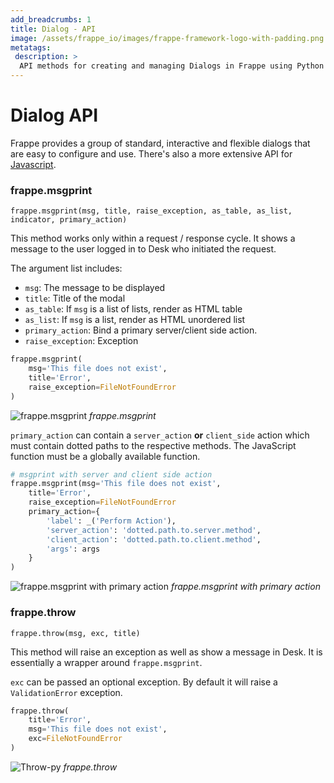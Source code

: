 ```yaml
---
add_breadcrumbs: 1
title: Dialog - API
image: /assets/frappe_io/images/frappe-framework-logo-with-padding.png
metatags:
 description: >
  API methods for creating and managing Dialogs in Frappe using Python
---
```


# Dialog API
Frappe provides a group of standard, interactive and flexible dialogs that are
easy to configure and use. There's also a more extensive API for [Javascript](/docs/user/en/api/dialog).

### frappe.msgprint
`frappe.msgprint(msg, title, raise_exception, as_table, as_list, indicator, primary_action)`

This method works only within a request / response cycle. It shows a message to
the user logged in to Desk who initiated the request.

The argument list includes:

- `msg`: The message to be displayed
- `title`: Title of the modal
- `as_table`: If `msg` is a list of lists, render as HTML table
- `as_list`: If `msg` is a list, render as HTML unordered list
- `primary_action`: Bind a primary server/client side action.
- `raise_exception`: Exception

```py
frappe.msgprint(
	msg='This file does not exist',
	title='Error',
	raise_exception=FileNotFoundError
)
```
![frappe.msgprint](/docs/assets/img/api/dialog-api-msgprint-py.png)
*frappe.msgprint*

`primary_action` can contain a `server_action` **or** `client_side` action which
must contain dotted paths to the respective methods. The JavaScript function
must be a globally available function.

```py
# msgprint with server and client side action
frappe.msgprint(msg='This file does not exist',
	title='Error',
	raise_exception=FileNotFoundError
	primary_action={
		'label': _('Perform Action'),
		'server_action': 'dotted.path.to.server.method',
		'client_action': 'dotted.path.to.client.method',
		'args': args
	}
)
```

![frappe.msgprint with primary action](/docs/assets/img/api/dialog-api-msgprint-py-with-primary-action.png)
*frappe.msgprint with primary action*

### frappe.throw
`frappe.throw(msg, exc, title)`

This method will raise an exception as well as show a message in Desk. It is
essentially a wrapper around `frappe.msgprint`.

`exc` can be passed an optional exception. By default it will raise a `ValidationError` exception.

```py
frappe.throw(
	title='Error',
	msg='This file does not exist',
	exc=FileNotFoundError
)
```
![Throw-py](/docs/assets/img/api/dialog-api-msgprint-py.png)
*frappe.throw*
